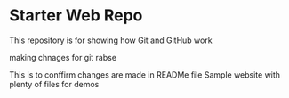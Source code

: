 # Starter Web Repo

This repository is for showing how Git and GitHub work

making chnages for git rabse



This is to conffirm changes are made in READMe file
Sample website with plenty of files for demos
